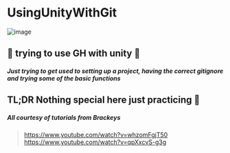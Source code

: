 # UsingUnityWithGit

![image](https://user-images.githubusercontent.com/56073739/92460698-2d0c0a00-f1c0-11ea-9a49-4811554fb7a5.png)

## :construction: trying to use GH with unity :construction:

##### Just trying to get used to setting up a project, having the correct gitignore and trying some of the basic functions
## TL;DR Nothing special here just practicing :rocket:

##### All courtesy of tutorials from Brackeys

> https://www.youtube.com/watch?v=whzomFgjT50
> https://www.youtube.com/watch?v=qpXxcvS-g3g

